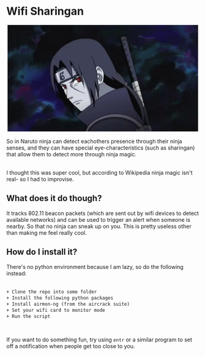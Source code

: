 # Wifi Sharingan 
<p align="center">
  <img src="./sharingan.gif"/>
</p>

So in Naruto ninja can detect eachothers presence through their ninja senses, and they can have special
eye-characteristics (such as sharingan) that allow them to detect more through ninja magic.<br><br>

I thought this was super cool, but according to Wikipedia ninja magic isn't real- so I had to improvise. <br>


## What does it do though?
It tracks 802.11 beacon packets (which are sent out by wifi devices to detect available networks) and can be
used to trigger an alert when someone is nearby. So that no ninja can sneak up on you. This is pretty useless
other than making me feel really cool.

## How do I install it?
There's no python environment because I am lazy, so do the following instead: <br><br>
```
+ Clone the repo into some folder
+ Install the following python packages
+ Install airmon-ng (from the aircrack suite)
+ Set your wifi card to monitor mode
+ Run the script
```

<br>

If you want to do something fun, try using `entr` or a similar program to set off a notification when people
get too close to you.

